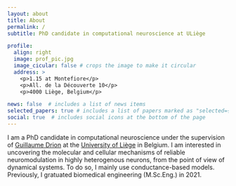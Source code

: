 ```yaml
---
layout: about
title: About
permalink: /
subtitle: PhD candidate in computational neuroscience at ULiège

profile:
  align: right
  image: prof_pic.jpg
  image_cicular: false # crops the image to make it circular
  address: >
    <p>1.15 at Montefiore</p>
    <p>All. de la Découverte 10</p>
    <p>4000 Liège, Belgium</p>

news: false  # includes a list of news items
selected_papers: true # includes a list of papers marked as "selected={true}"
social: true  # includes social icons at the bottom of the page
---
```


I am a PhD candidate in computational neuroscience under the supervision of [Guillaume Drion](https://sites.google.com/site/gdrion25/) at the [University of Liège](https://www.uliege.be/cms/c_8699436/en/uliege) in Belgium. I am interested in uncovering the molecular and cellular mechanisms of reliable neuromodulation in highly heterogenous neurons, from the point of view of dynamical systems. To do so, I mainly use conductance-based models. Previously, I gratuated biomedical engineering (M.Sc.Eng.) in 2021.
